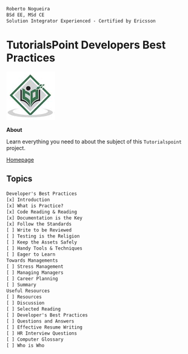 ```
Roberto Nogueira  
BSd EE, MSd CE
Solution Integrator Experienced - Certified by Ericsson
```
# TutorialsPoint Developers Best Practices

![tutorialspoint image](images/tutorialspoint.png)

**About**

Learn everything you need to about the subject of this `Tutorialspoint` project.

[Homepage](https://www.tutorialspoint.com/developers_best_practices/index.htm)

## Topics
```
Developer's Best Practices
[x] Introduction
[x] What is Practice?
[x] Code Reading & Reading
[x] Documentation is the Key
[x] Follow the Standards
[ ] Write to be Reviewed
[ ] Testing is the Religion
[ ] Keep the Assets Safely
[ ] Handy Tools & Techniques
[ ] Eager to Learn
Towards Managements
[ ] Stress Management
[ ] Managing Managers
[ ] Career Planning
[ ] Summary
Useful Resources
[ ] Resources
[ ] Discussion
[ ] Selected Reading
[ ] Developer's Best Practices
[ ] Questions and Answers
[ ] Effective Resume Writing
[ ] HR Interview Questions
[ ] Computer Glossary
[ ] Who is Who
```
